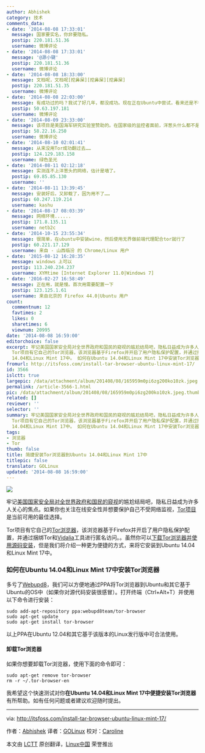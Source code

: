 ```yaml
---
author: Abhishek
category: 技术
comments_data:
- date: '2014-08-08 17:33:01'
  message: 国家要实名，你非要隐私。
  postip: 220.181.51.36
  username: 微博评论
- date: '2014-08-08 17:33:01'
  message: '@源小键'
  postip: 220.181.51.36
  username: 微博评论
- date: '2014-08-08 18:33:00'
  message: 文档呢，文档呢[挖鼻屎][挖鼻屎][挖鼻屎]
  postip: 220.181.51.35
  username: 微博评论
- date: '2014-08-08 22:03:00'
  message: 有成功过的吗？我试了好几年，都没成功。现在正在Ubuntu中尝试，看来还是不行。
  postip: 50.63.197.181
  username: 微博评论
- date: '2014-08-09 23:33:00'
  message: 该项目是美国海军研究实验室赞助的。在国家级的监控者面前，洋葱头什么都不是。
  postip: 58.22.16.250
  username: 微博评论
- date: '2014-08-10 02:01:41'
  message: 从来没用Tor成功翻过去……
  postip: 124.129.183.158
  username: 绿色圣光
- date: '2014-08-11 02:12:18'
  message: 实测连不上洋葱头的网络，估计是墙了。
  postip: 69.85.85.130
  username: ''
- date: '2014-08-11 13:39:45'
  message: 安装好后，又卸载了，因为用不了……
  postip: 60.247.119.214
  username: kashu
- date: '2014-08-17 08:03:39'
  message: 网络环境......
  postip: 171.8.135.11
  username: netb2c
- date: '2014-10-15 23:55:34'
  message: 很简单，在ubuntu中安装wine，然后使用无界做前端代理配合tor就行了
  postip: 60.221.17.129
  username: 来自 - 山西临汾 的 Chrome/Linux 用户
- date: '2015-08-12 16:28:35'
  message: windows 上可以
  postip: 113.240.234.237
  username: XYMtime [Internet Explorer 11.0|Windows 7]
- date: '2016-02-27 16:58:49'
  message: 正在用，就是慢。首次用需要配置一下
  postip: 123.125.1.61
  username: 来自北京的 Firefox 44.0|Ubuntu 用户
count:
  commentnum: 12
  favtimes: 2
  likes: 0
  sharetimes: 6
  viewnum: 20995
date: '2014-08-08 16:59:00'
editorchoice: false
excerpt: 牢记美国国家安全局对全世界政府和国民的窥视的尴尬结局吧，隐私日益成为许多人关心的焦点。如果你也关注在线安全性并想要保护自己不受网络监视，Tor项目是当前可用的最佳选择。
  Tor项目有它自己的Tor浏览器，该浏览器基于Firefox并开启了用户隐私保护配置，并通过捆绑Tor和Vidalia工具进行匿名访问。。虽然你可以下载Tor浏览器并使用源码安装，但是我们将介绍一种更为便捷的方式，来将它安装到Ubuntu
  14.04和Linux Mint 17中。 如何在Ubuntu 14.04和Linux Mint 17中安装Tor浏览器 多亏了Webupd8，我们可以方便地通过PPA将Tor浏览器到Ubun
fromurl: http://itsfoss.com/install-tar-browser-ubuntu-linux-mint-17/
id: 3566
islctt: true
largepic: /data/attachment/album/201408/08/165959m0pi6zg200ko10zk.jpeg
permalink: /article-3566-1.html
pic: /data/attachment/album/201408/08/165959m0pi6zg200ko10zk.jpeg.thumb.jpg
related: []
reviewer: ''
selector: ''
summary: 牢记美国国家安全局对全世界政府和国民的窥视的尴尬结局吧，隐私日益成为许多人关心的焦点。如果你也关注在线安全性并想要保护自己不受网络监视，Tor项目是当前可用的最佳选择。
  Tor项目有它自己的Tor浏览器，该浏览器基于Firefox并开启了用户隐私保护配置，并通过捆绑Tor和Vidalia工具进行匿名访问。。虽然你可以下载Tor浏览器并使用源码安装，但是我们将介绍一种更为便捷的方式，来将它安装到Ubuntu
  14.04和Linux Mint 17中。 如何在Ubuntu 14.04和Linux Mint 17中安装Tor浏览器 多亏了Webupd8，我们可以方便地通过PPA将Tor浏览器到Ubun
tags:
- 浏览器
- Tor
thumb: false
title: 简捷安装Tor浏览器到Ubuntu 14.04和Linux Mint 17中
titlepic: false
translator: GOLinux
updated: '2014-08-08 16:59:00'
---
```


[![](https://camo.githubusercontent.com/a5aa027d4404b9108e859074a3374784c770e109/687474703a2f2f697473666f73732e697473666f73732e6e6574646e612d63646e2e636f6d2f77702d636f6e74656e742f75706c6f6164732f323031342f30372f546f725f42726f777365725f5562756e74752e6a706567)](https://camo.githubusercontent.com/a5aa027d4404b9108e859074a3374784c770e109/687474703a2f2f697473666f73732e697473666f73732e6e6574646e612d63646e2e636f6d2f77702d636f6e74656e742f75706c6f6164732f323031342f30372f546f725f42726f777365725f5562756e74752e6a706567)


牢记[美国国家安全局对全世界政府和国民的窥视](http://projects.propublica.org/nsa-grid/)的尴尬结局吧，隐私日益成为许多人关心的焦点。如果你也关注在线安全性并想要保护自己不受网络监视，[Tor项目](https://www.torproject.org/)是当前可用的最佳选择。


Tor项目有它自己的[Tor浏览器](https://www.torproject.org/projects/torbrowser.html.en)，该浏览器基于Firefox并开启了用户隐私保护配置，并通过捆绑Tor和[Vidalia](https://www.torproject.org/projects/vidalia.html.en)工具进行匿名访问。。虽然你可以[下载Tor浏览器并使用源码安装](https://www.torproject.org/projects/torbrowser.html.en#linux)，但是我们将介绍一种更为便捷的方式，来将它安装到Ubuntu 14.04和Linux Mint 17中。


### 如何在Ubuntu 14.04和Linux Mint 17中安装Tor浏览器


多亏了[Webupd8](http://www.webupd8.org/)，我们可以方便地通过PPA将Tor浏览器到Ubuntu和其它基于Ubuntu的OS中（如果你对源代码安装很感冒）。打开终端（Ctrl+Alt+T）并使用以下命令进行安装：



```
sudo add-apt-repository ppa:webupd8team/tor-browser
sudo apt-get update
sudo apt-get install tor-browser

```

以上PPA在Ubuntu 12.04和其它基于该版本的Linux发行版中可合法使用。


#### 卸载Tor浏览器


如果你想要卸载Tor浏览器，使用下面的命令即可：



```
sudo apt-get remove tor-browser
rm -r ~/.tor-browser-en

```

我希望这个快速测试对你**在Ubuntu 14.04和Linux Mint 17中便捷安装Tor浏览器**有所帮助。如有任何问题或者建议欢迎随时提出。




---


via: <http://itsfoss.com/install-tar-browser-ubuntu-linux-mint-17/>


作者：[Abhishek](http://itsfoss.com/author/Abhishek/) 译者：[GOLinux](https://github.com/GOLinux) 校对：[Caroline](https://github.com/carolinewuyan)


本文由 [LCTT](https://github.com/LCTT/TranslateProject) 原创翻译，[Linux中国](http://linux.cn/) 荣誉推出